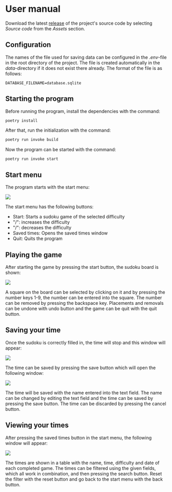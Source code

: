 # User manual

Download the latest [release](https://github.com/Piketulus/ot-harjoitustyo/releases) of the project's source code by selecting _Source code_ from the _Assets_ section.

## Configuration

The names of the file used for saving data can be configured in the _.env_-file in the root directory of the project. The file is created automatically in the _data_-directory if it does not exist there already. The format of the file is as follows:

```
DATABASE_FILENAME=database.sqlite
```

## Starting the program

Before running the program, install the dependencies with the command:

```bash
poetry install
```

After that, run the initialization with the command:

```bash
poetry run invoke build
```

Now the program can be started with the command:

```
poetry run invoke start
```

## Start menu

The program starts with the start menu:

![](../dokumentaatio/kuvat/manual-startmenu.png)

The start menu has the following buttons:
 - Start: Starts a sudoku game of the selected difficulty
 - "/\": increases the difficulty
 - "\/": decreases the difficulty
 - Saved times: Opens the saved times window
 - Quit: Quits the program

## Playing the game

After starting the game by pressing the start button, the sudoku board is shown:

![](../dokumentaatio/kuvat/manual-playsudoku.png)

A square on the board can be selected by clicking on it and by pressing the number keys 1-9, the number can be entered into the square. The number can be removed by pressing the backspace key. Placements and removals can be undone with undo button and the game can be quit with the quit button.

## Saving your time

Once the sudoku is correctly filled in, the time will stop and this window will appear:

![](../dokumentaatio/kuvat/manual-solved.png)

The time can be saved by pressing the save button which will open the following window:

![](../dokumentaatio/kuvat/manual-savetime.png)

The time will be saved with the name entered into the text field. The name can be changed by editing the text field and the time can be saved by pressing the save button. The time can be discarded by pressing the cancel button.


## Viewing your times

After pressing the saved times button in the start menu, the following window will appear:

![](../dokumentaatio/kuvat/manual-viewtimes.png)

The times are shown in a table with the name, time, difficulty and date of each completed game. The times can be filtered using the given fields, which all work in combination, and then pressing the search button. Reset the filter with the reset button and go back to the start menu with the back button.